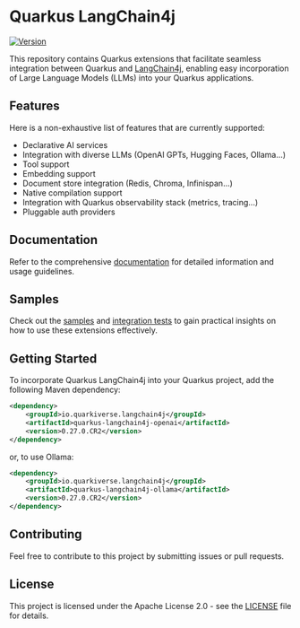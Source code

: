 # Quarkus LangChain4j

[![Version](https://img.shields.io/maven-central/v/io.quarkiverse.langchain4j/quarkus-langchain4j-parent?logo=apache-maven&style=flat-square)](https://search.maven.org/artifact/io.quarkiverse.langchain4j/quarkus-langchain4j)

This repository contains Quarkus extensions that facilitate seamless integration between Quarkus and [LangChain4j](https://github.com/langchain4j/langchain4j), enabling easy incorporation of Large Language Models (LLMs) into your Quarkus applications.

## Features

Here is a non-exhaustive list of features that are currently supported:

- Declarative AI services
- Integration with diverse LLMs (OpenAI GPTs, Hugging Faces, Ollama...)
- Tool support
- Embedding support
- Document store integration (Redis, Chroma, Infinispan...)
- Native compilation support
- Integration with Quarkus observability stack (metrics, tracing...)
- Pluggable auth providers

## Documentation

Refer to the comprehensive [documentation](https://docs.quarkiverse.io/quarkus-langchain4j/dev/index.html) for detailed information and usage guidelines.

## Samples

Check out the [samples](https://github.com/quarkiverse/quarkus-langchain4j/tree/main/samples) and [integration tests](https://github.com/quarkiverse/quarkus-langchain4j/tree/main/integration-tests) to gain practical insights on how to use these extensions effectively.

## Getting Started

To incorporate Quarkus LangChain4j into your Quarkus project, add the following Maven dependency:

```xml
<dependency>
    <groupId>io.quarkiverse.langchain4j</groupId>
    <artifactId>quarkus-langchain4j-openai</artifactId>
    <version>0.27.0.CR2</version>
</dependency>
```

or, to use Ollama:

```xml
<dependency>
    <groupId>io.quarkiverse.langchain4j</groupId>
    <artifactId>quarkus-langchain4j-ollama</artifactId>
    <version>0.27.0.CR2</version>
</dependency>
```

## Contributing

Feel free to contribute to this project by submitting issues or pull requests.

## License

This project is licensed under the Apache License 2.0 - see the [LICENSE](LICENSE) file for details.


